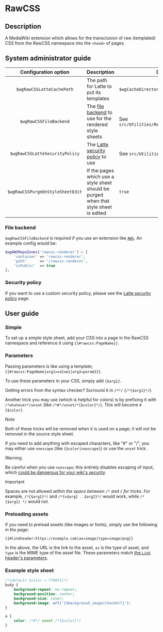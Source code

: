 # RawCSS

## Description

A MediaWiki extension which allows for the transclusion of raw (templated) CSS from the RawCSS namespace into the `<head>` of pages.

## System administrator guide

|       Configuration option       | Description                                                                                                    | Default                                     |
|:--------------------------------:|----------------------------------------------------------------------------------------------------------------|---------------------------------------------|
|    `$wgRawCSSLatteCachePath`     | The path for Latte to put its templates                                                                        | `$wgCacheDirectory/RawCSS/Latte`            |
|      `$wgRawCSSFileBackend`      | The [file backend](https://www.mediawiki.org/wiki/Manual:$wgFileBackends) to use for the rendered style sheets | See `src/Utilities/RendererFileBackend.php` |
|  `$wgRawCSSLatteSecurityPolicy`  | The [Latte security policy](https://latte.nette.org/en/sandbox) to use                                         | See `src/Utilities/TemplateEngine.php`      |
| `$wgRawCSSPurgeOnStyleSheetEdit` | If the pages which use a style sheet should be purged when that style sheet is edited                          | `true`                                      |

### File backend

`$wgRawCSSFileBackend` is *required* if you use an extension like [`AWS`](https://www.mediawiki.org/wiki/Extension:AWS). An example config would be:
```php
$wgAWSRepoZones['rawcss-renderer'] = [
	'container' => 'rawcss-renderer',
	'path'      => '/rawcss-renderer',
	'isPublic'  => true
];
```

### Security policy

If you want to use a custom security policy, please see the [Latte security policy](https://latte.nette.org/en/sandbox) page.

## User guide

### Simple

To set up a simple style sheet, add your CSS into a page in the RawCSS namespace and reference it using `{{#rawcss:PageName}}`.

### Parameters

Passing parameters is like using a template; `{{#rawcss:PageName|arg1=value1|arg2=param2}}`.

To use these parameters in your CSS, simply add `{$arg1}`.

Getting errors from the syntax checker? Surround it in `/**/` (`/*{$arg1}*/`).

Another trick you may use (which is helpful for colors) is by prefixing it with `/*whatever*/unset` (like `/*#*/unset/*{$color}*/`).
This will become `#{$color}`.

> [!NOTE]
> Both of these tricks will be removed when it is used on a page; it will not be removed in the source style sheet.

If you need to add anything with escaped characters, like "#" or "/", you may either use `noescape` (like `{$color|noescape}`) or use the `unset` trick.

> [!WARNING]
> Be careful when you use `noescape`; this entirely disables escaping of input,
> which [could be dangerous for your wiki's security](https://cheatsheetseries.owasp.org/cheatsheets/Cross_Site_Scripting_Prevention_Cheat_Sheet.html).

> [!IMPORTANT]
> Spaces are not allowed *within the space between `/*` and `{` for tricks*.
> For example, `/*{$arg1}*/` and `/*{=$arg1 . $arg2}*/` would work, while `/* {$arg1} */` would not.

### Preloading assets

If you need to preload assets (like images or fonts), simply use the following *in the page*:

```
{{#linkheader:https://example.com|as=image|type=image/png}}
```

In the above, the URL is the link to the asset, `as` is the type of asset, and `type` is the MIME type of the asset file.
These parameters match [the `Link` header's parameters](https://developer.mozilla.org/en-US/docs/Web/HTTP/Headers/Link).

### Example style sheet

```css
/*{default $color = ff0072}*/
body {
	background-repeat: no-repeat;
	background-position: center;
	background-size: cover;
	background-image: url('{$background_image|checkUrl}');
}

a {
	color: /*#*/ unset /*{$color}*/
}
```

